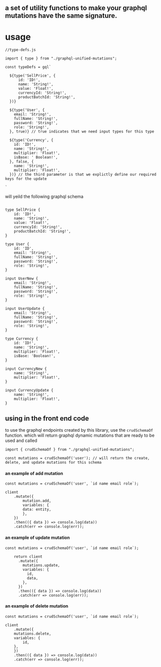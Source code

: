 ## a set of utility functions to make your graphql mutations have the same signature.

# usage


```
//type-defs.js

import { type } from "./graphql-unified-mutations";

const typeDefs = gql`

  ${type('SellPrice', {
      id: 'ID!',
      name: 'String!',
      value: 'Float!',
      currencyId: 'String!',
      productBatchId: 'String!',
  })}

  ${type('User', {
    email: 'String!',
    fullName: 'String!',
    password: 'String!',
    role: 'String!',
  }, true)} // true indicates that we need input types for this type

  ${type('Currency', {
    id: 'ID!',
    name: 'String!',
    multiplier: 'Float!',
    isBase: ' Boolean!',
  }, false, {
    name: 'String!',
    multiplier: 'Float!',
  })} // the third parameter is that we explictly define our required keys for the update
 
`
```

will yeild the following graphql schema

```

type SellPrice {
    id: 'ID!',
    name: 'String!',
    value: 'Float!',
    currencyId: 'String!',
    productBatchId: 'String!',
}

type User {
    id: 'ID',
    email: 'String!',
    fullName: 'String!',
    password: 'String!',
    role: 'String!',
}

input UserNew {
    email: 'String!',
    fullName: 'String!',
    password: 'String!',
    role: 'String!',
}

input UserUpdate {
    email: 'String!',
    fullName: 'String!',
    password: 'String!',
    role: 'String!',
}

type Currency {
    id: 'ID!',
    name: 'String!',
    multiplier: 'Float!',
    isBase: 'Boolean!',
}

input CurrencyNew {
    name: 'String!',
    multiplier: 'Float!',
}

input CurrencyUpdate {
    name: 'String!',
    multiplier: 'Float!',
}
```
## using in the front end code

to use the graphql endpoints created by this library, use the `crudSchemaOf` function.
which will return graphql dynamic mutations that are ready to be used and called

```
import { crudSchemaOf } from "./graphql-unified-mutations";

const mutations = crudSchemaOf('user'); // will return the create, delete, and update mutations for this schema

```

#### an example of add mutation

```
const mutations = crudSchemaOf('user', `id name email role`);

client
    .mutate({
        mutation.add,
        variables: {
        data: entity,
        },
    })
    .then(({ data }) => console.log(data))
    .catch(err => console.log(err));

```
#### an example of update mutation

```
const mutations = crudSchemaOf('user', `id name email role`);

    return client
      .mutate({
        mutations.update,
        variables: {
          id,
          data,
        },
      })
      .then(({ data }) => console.log(data))
      .catch(err => console.log(err));

```
#### an example of delete mutation

```
const mutations = crudSchemaOf('user', `id name email role`);

client
    .mutate({
    mutations.delete,
    variables: {
        id,
    },
    })
    .then(({ data }) => console.log(data))
    .catch(err => console.log(err));

```
